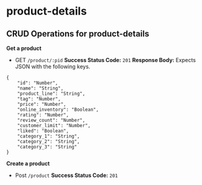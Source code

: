 # product-details

## CRUD Operations for product-details

**Get a product**
* GET `/product/:pid`
**Success Status Code:** `201`
**Response Body:** Expects JSON with the following keys.

```
{
    "id": "Number",
    "name": "String",
    "product_line": "String",
    "tag": "Number",
    "price": "Number",
    "online_inventory": "Boolean",
    "rating": "Number",
    "review_count": "Number",
    "customer_limit": "Number",
    "liked": "Boolean",
    "category_1": "String",
    "category_2": "String",
    "category_3": "String"
}
```

**Create a product**
* Post `/product`
**Success Status Code:** `201`
